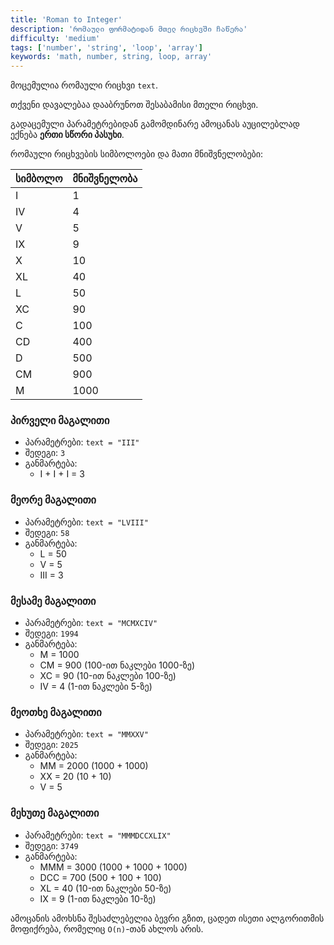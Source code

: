 ```yaml
---
title: 'Roman to Integer'
description: 'რომაული ფორმატიდან მთელ რიცხვში ჩაწერა'
difficulty: 'medium'
tags: ['number', 'string', 'loop', 'array']
keywords: 'math, number, string, loop, array'
---
```


მოცემულია რომაული რიცხვი `text`.

თქვენი დავალებაა დააბრუნოთ შესაბამისი მთელი რიცხვი.

გადაცემული პარამეტრებიდან გამომდინარე ამოცანას აუცილებლად ექნება **ერთი სწორი პასუხი**.

რომაული რიცხვების სიმბოლოები და მათი მნიშვნელობები:

| სიმბოლო  | მნიშვნელობა |
| --------- | ----------- |
| I         | 1           |
| IV        | 4           |
| V         | 5           |
| IX        | 9           |
| X         | 10          |
| XL        | 40          |
| L         | 50          |
| XC        | 90          |
| C         | 100         |
| CD        | 400         |
| D         | 500         |
| CM        | 900         |
| M         | 1000        |

### პირველი მაგალითი

- პარამეტრები: `text = "III"`
- შედეგი: `3`
- განმარტება:
  - I + I + I = 3

### მეორე მაგალითი

- პარამეტრები: `text = "LVIII"`
- შედეგი: `58`
- განმარტება:
  - L = 50
  - V = 5
  - III = 3

### მესამე მაგალითი

- პარამეტრები: `text = "MCMXCIV"`
- შედეგი: `1994`
- განმარტება:
  - M = 1000
  - CM = 900 (100-ით ნაკლები 1000-ზე)
  - XC = 90 (10-ით ნაკლები 100-ზე)
  - IV = 4 (1-ით ნაკლები 5-ზე)

### მეოთხე მაგალითი

- პარამეტრები: `text = "MMXXV"`
- შედეგი: `2025`
- განმარტება:
  - MM = 2000 (1000 + 1000)
  - XX = 20 (10 + 10)
  - V = 5

### მეხუთე მაგალითი

- პარამეტრები: `text = "MMMDCCXLIX"`
- შედეგი: `3749`
- განმარტება:
  - MMM = 3000 (1000 + 1000 + 1000)
  - DCC = 700 (500 + 100 + 100)
  - XL = 40 (10-ით ნაკლები 50-ზე)
  - IX = 9 (1-ით ნაკლები 10-ზე)

ამოცანის ამოხსნა შესაძლებელია ბევრი გზით,
ცადეთ ისეთი ალგორითმის მოფიქრება, რომელიც `O(n)`-თან ახლოს არის.